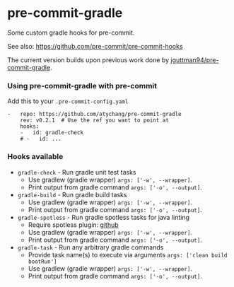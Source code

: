 pre-commit-gradle
================

Some custom gradle hooks for pre-commit.

See also: https://github.com/pre-commit/pre-commit-hooks

The current version builds upon previous work done by [jguttman94/pre-commit-gradle](https://github.com/jguttman94/pre-commit-gradle).

### Using pre-commit-gradle with pre-commit

Add this to your `.pre-commit-config.yaml`

    -   repo: https://github.com/atychang/pre-commit-gradle
        rev: v0.2.1  # Use the ref you want to point at
        hooks:
        -   id: gradle-check
        # -   id: ...


### Hooks available

- `gradle-check` - Run gradle unit test tasks
    - Use gradlew (gradle wrapper) `args: ['-w', --wrapper]`.
    - Print output from gradle command `args: ['-o', --output]`.
- `gradle-build` - Run gradle build tasks
    - Use gradlew (gradle wrapper) `args: ['-w', --wrapper]`.
    - Print output from gradle command `args: ['-o', --output]`.
- `gradle-spotless` - Run gradle spotless tasks for java linting
    - Require spotless plugin: [github](https://github.com/diffplug/spotless/tree/master/plugin-gradle)
    - Use gradlew (gradle wrapper) `args: ['-w', --wrapper]`.
    - Print output from gradle command `args: ['-o', --output]`.
- `gradle-task` - Run any arbitrary gradle commands
    - Provide task name(s) to execute via arguments `args: ['clean build bootRun']`
    - Use gradlew (gradle wrapper) `args: ['-w', --wrapper]`.
    - Print output from gradle command `args: ['-o', --output]`.
